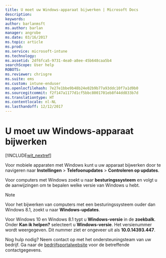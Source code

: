 ```yaml
---
title: U moet uw Windows-apparaat bijwerken | Microsoft Docs
description: 
keywords: 
author: barlanmsft
ms.author: barlan
manager: angrobe
ms.date: 03/16/2017
ms.topic: article
ms.prod: 
ms.service: microsoft-intune
ms.technology: 
ms.assetid: 2df6fca5-9731-4ea0-a8ee-45b648caa5b4
searchScope: User help
ROBOTS: 
ms.reviewer: chrisgre
ms.suite: ems
ms.custom: intune-enduser
ms.openlocfilehash: 7e27e1bbe9b48b24e02b9b77a93ddc10f7a1d9b0
ms.sourcegitcommit: f2f147a1177d1cf5bbc8001701eb8f44dd833b7d
ms.translationtype: HT
ms.contentlocale: nl-NL
ms.lasthandoff: 12/12/2017
---
```

# <a name="you-need-to-update-your-windows-device"></a>U moet uw Windows-apparaat bijwerken

[!INCLUDE[wit_nextref](includes/end-user-os-update-guidance.md)]

Voor mobiele apparaten met Windows kunt u uw apparaat bijwerken door te navigeren naar **Instellingen** > **Telefoonupdates** > **Controleren op updates**.

Voor computers met Windows zoekt u naar **besturingssysteem** en volgt u de aanwijzingen om te bepalen welke versie van Windows u hebt.

> [!Note]
> Voor het bijwerken van computers met een besturingssysteem ouder dan Windows 8.1, zoekt u naar **Windows-updates**.

Voor Windows 10 en Windows 8.1 typt u __Windows-versie__ in de __zoekbalk__. Onder __Kan ik helpen?__ selecteert u __Windows-versie__. Het versienummer wordt weergegeven. Dit nummer ziet er ongeveer uit als __10.0.14393.447__.

Nog hulp nodig? Neem contact op met het ondersteuningsteam van uw bedrijf. Ga naar de [bedrijfsportalwebsite](https://portal.manage.microsoft.com#HelpDeskDialog) voor de betreffende contactgegevens.
